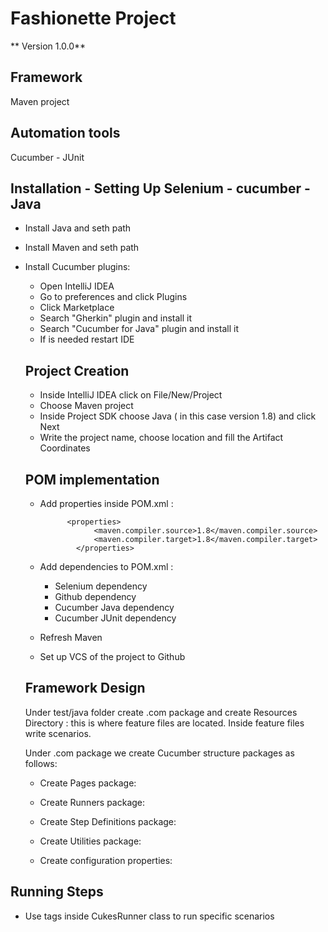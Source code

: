 # Fashionette Project

** Version 1.0.0**

## Framework

Maven project

## Automation tools

Cucumber - JUnit

## Installation - Setting Up Selenium - cucumber - Java

- Install Java and seth path
- Install Maven and seth path
- Install Cucumber plugins:
  - Open IntelliJ IDEA
  - Go to preferences and click Plugins
  - Click Marketplace 
  - Search "Gherkin" plugin and install it
  - Search "Cucumber for Java" plugin and install it
  - If is needed restart IDE
  
  ## Project Creation
  
  - Inside IntelliJ IDEA click on File/New/Project
  - Choose Maven project
  - Inside Project SDK choose Java ( in this case version 1.8) and click Next
  - Write the project name, choose location and fill the Artifact Coordinates 
  
  
  ## POM implementation
 
  - Add properties inside POM.xml :
  
              <properties>
                    <maven.compiler.source>1.8</maven.compiler.source>
                    <maven.compiler.target>1.8</maven.compiler.target>
                </properties>
                
  -  Add dependencies to POM.xml :
  
       - Selenium dependency
       - Github dependency
       - Cucumber Java dependency
       - Cucumber JUnit dependency
       
  -  Refresh Maven
  -  Set up VCS of the project to Github
  
  ## Framework Design
  
  Under test/java folder create .com package and create Resources Directory : this is where feature files are located. Inside feature files write scenarios.
  
  Under .com package we create Cucumber structure packages as follows:
  
  - Create Pages package: 
  - Create Runners package:
  - Create Step Definitions package:
  - Create Utilities package: 
 
  - Create configuration properties: 

## Running Steps

- Use tags inside CukesRunner class to run specific scenarios



